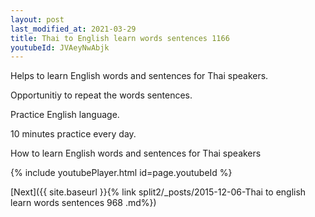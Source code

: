 ```yaml
---
layout: post
last_modified_at: 2021-03-29
title: Thai to English learn words sentences 1166 
youtubeId: JVAeyNwAbjk
---
```

 
 
Helps to learn English words and sentences for Thai speakers.

Opportunitiy to repeat the words sentences. 

Practice English language. 
 
10 minutes practice every day. 
 
How to learn English words and sentences for Thai speakers 
 
{% include youtubePlayer.html id=page.youtubeId %}
 
 
[Next]({{ site.baseurl }}{% link  split2/_posts/2015-12-06-Thai to english learn words sentences 968 .md%})
 
